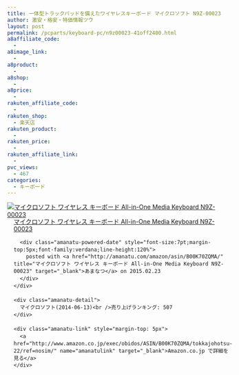 ```yaml
---
title: 一体型トラックパッドを備えたワイヤレスキーボード マイクロソフト N9Z-00023 タイムセール41%OFF激安特価2,400円台！送料無料！
author: 激安・格安・特価情報ツウ
layout: post
permalink: /pcparts/keyboard-pc/n9z00023-41off2400.html
a8affiliate_code:
  - 
a8image_link:
  - 
a8product:
  - 
a8shop:
  - 
a8price:
  - 
rakuten_affiliate_code:
  - 
rakuten_shop:
  - 楽天店
rakuten_product:
  - 
rakuten_price:
  - 
rakuten_affiliate_link:
  - 
pvc_views:
  - 467
categories:
  - キーボード
---
```

<div class="amanatu-box" style="margin-bottom:0px;">
  <div class="amanatu-image" style="float:left;">
    <a href="http://www.amazon.co.jp/exec/obidos/ASIN/B00K70ZQMA/tokkajohotsu-22/ref=nosim/" name="amanatulink" target="_blank"><img src="http://i0.wp.com/ecx.images-amazon.com/images/I/41ouBdGMONL._SL160_.jpg?w=546" alt="マイクロソフト ワイヤレス キーボード All-in-One Media Keyboard N9Z-00023" style="border: none;" data-recalc-dims="1" /></a>
  </div>
  
  <div class="amanatu-info" style="float:left;margin-left:15px;line-height:120%">
    <div class="amanatu-name" style="margin-bottom:10px;line-height:120%">
      <a href="http://www.amazon.co.jp/exec/obidos/ASIN/B00K70ZQMA/tokkajohotsu-22/ref=nosim/" name="amanatulink" target="_blank">マイクロソフト ワイヤレス キーボード All-in-One Media Keyboard N9Z-00023</a> 
      
      <div class="amanatu-powered-date" style="font-size:7pt;margin-top:5px;font-family:verdana;line-height:120%">
        posted with <a href="http://amanatu.com/amazon/asin/B00K70ZQMA/" title="マイクロソフト ワイヤレス キーボード All-in-One Media Keyboard N9Z-00023" target="_blank">あまなつ</a> on 2015.02.23
      </div>
    </div>
    
    <div class="amanatu-detail">
      マイクロソフト(2014-06-13)<br />売り上げランキング: 507
    </div>
    
    <div class="amanatu-link" style="margin-top: 5px">
      <a href="http://www.amazon.co.jp/exec/obidos/ASIN/B00K70ZQMA/tokkajohotsu-22/ref=nosim/" name="amanatulink" target="_blank">Amazon.co.jp で詳細を見る</a>
    </div>
  </div>
  
  <div class="amanatu-footer" style="clear: left">
  </div>
</div>
